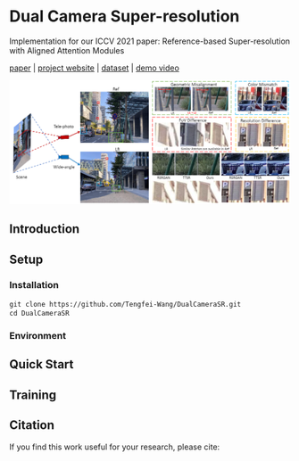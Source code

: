 # Dual Camera Super-resolution
Implementation for our ICCV 2021 paper: Reference-based Super-resolution with Aligned Attention Modules

[paper]( ) | [project website]( ) | [dataset]( ) | [demo video]( )

<img src="pics/demo.png" width="680px"/> 

## Introduction

## Setup
### Installation
```
git clone https://github.com/Tengfei-Wang/DualCameraSR.git
cd DualCameraSR
```

### Environment


## Quick Start



## Training

## Citation
If you find this work useful for your research, please cite:
``` 
 
```
